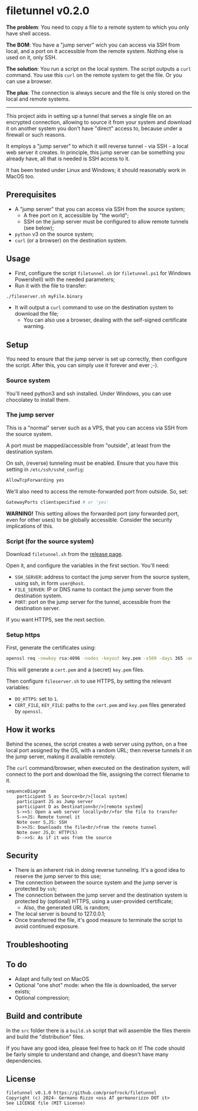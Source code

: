 # filetunnel v0.2.0

**The problem**: You need to copy a file to a remote system to which you only have shell access.

**The BOM**: You have a "jump server" wich you can access via SSH from local, and a port on it accessible from the remote system. Nothing else is used on it, only SSH.

**The solution**: You run a script on the local system. The script outputs a `curl` command. You use this `curl` on the remote system to get the file. Or you can use a browser.

**The plus**: The connection is always secure and the file is only stored on the local and remote systems.

---

This project aids in setting up a tunnel that serves a single file on an encrypted connection, allowing to source it from your system and download it on another system you don't have "direct" access to, because under a firewall or such reasons.

It employs a "jump server" to which it will reverse tunnel - via SSH - a local web server it creates. In principle, this jump server can be something you already have, all that is needed is SSH access to it.

It has been tested under Linux and Windows; it should reasonably work in MacOS too.

## Prerequisites

- A "jump server" that you can access via SSH from the source system;
  - A free port on it, accessible by "the world";
  - SSH on the jump server must be configured to allow remote tunnels (see below);
- `python` v3 on the source system;
- `curl` (or a browser) on the destination system.

## Usage

- First, configure the script `filetunnel.sh` (or `filetunnel.ps1` for Windows Powershell) with the needed parameters;
- Run it with the file to transfer:
```bash
./fileserver.sh myFile.binary
```
- It will output a `curl` command to use on the destination system to download the file;
  - You can also use a browser, dealing with the self-signed certificate warning.

## Setup

You need to ensure that the jump server is set up correctly, then configure the script.
After this, you can simply use it forever and ever ;-).

### Source system

You'll need python3 and ssh installed. Under Windows, you can use chocolatey to install them.

### The jump server

This is a "normal" server such as a VPS, that you can access via SSH from the source system.

A port must be mapped/accessible from "outside", at least from the destination system.

On ssh, (reverse) tunneling must be enabled. Ensure that you have this setting in `/etc/ssh/sshd_config`:

```python
AllowTcpForwarding yes
```

We'll also need to access the remote-forwarded port from outside. So, set:

```python
GatewayPorts clientspecified # or 'yes'
```

**WARNING!** This setting allows the forwarded port (*any* forwarded port, even for other uses) to be globally accessible. Consider the security implications of this.

### Script (for the source system)

Download `filetunnel.sh` from the [release page](https://github.com/proofrock/filetunnel/releases).

Open it, and configure the variables in the first section. You'll need:

- `SSH_SERVER`: address to contact the jump server from the source system, using ssh, in form `user@host`.
- `FILE_SERVER`: IP or DNS name to contact the jump server from the destination system.
- `PORT`: port on the jump server for the tunnel, accessible from the destination server.

If you want HTTPS, see the next section.

### Setup https

First, generate the certificates using:
```bash
openssl req -newkey rsa:4096 -nodes -keyout key.pem -x509 -days 365 -out cert.pem
```
This will generate a `cert.pem` and a (secret) `key.pem` files.

Then configure `fileserver.sh` to use HTTPS, by setting the relevant variables: 

- `DO_HTTPS`: set to `1`.
- `CERT_FILE`, `KEY_FILE`: paths to the `cert.pem` and `key.pem` files generated by `openssl`.

## How it works

Behind the scenes, the script creates a web server using python, on a free local port assigned by the OS, with a random URL; then reverse tunnels it on the jump server, making it available remotely. 

The `curl` command/browser, when executed on the destination system, will connect to the port and download the file, assigning the correct filename to it.

```mermaid
sequenceDiagram
    participant S as Source<br/>[local system]
    participant JS as Jump server
    participant D as Destination<br/>[remote system]
    S->>S: Open a web server locally<br/>for the file to transfer
    S->>JS: Remote tunnel it
    Note over S,JS: SSH
    D->>JS: Downloads the file<br/>from the remote tunnel
    Note over JS,D: HTTP(S)
    D-->>S: As if it was from the source
```

## Security

- There is an inherent risk in doing reverse tunneling. It's a good idea to reserve the jump server to this use;
- The connection between the source system and the jump server is protected by `ssh`;
- The connection between the jump server and the destination system is protected by (optional) HTTPS, using a user-provided certificate;
  - Also, the generated URL is random;
- The local server is bound to 127.0.0.1;
- Once transferred the file, it's good measure to terminate the script to avoid continued exposure.

## Troubleshooting

## To do

- Adapt and fully test on MacOS
- Optional "one shot" mode: when the file is downloaded, the server exists;
- Optional compression;

## Build and contribute

In the `src` folder there is a `build.sh` script that will assemble the files therein and build the "distribution" files.

If you have any good idea, please feel free to hack on it! The code should be fairly simple to understand and change, and doesn't have many dependencies.

## License

```
filetunnel v0.1.0 https://github.com/proofrock/filetunnel
Copyright (c) 2024- Germano Rizzo <oss AT germanorizzo DOT it>
See LICENSE file (MIT License)
```
